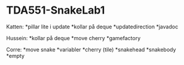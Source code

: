 # TDA551-SnakeLab1


Katten:
*pillar lite i update
*kollar på deque
*updatedirection
*javadoc

Hussein:
*kollar på deque
*move cherry
*gamefactory

Corre:
*move snake
*variabler
*cherry (tile)
*snakehead
*snakebody
*empty
